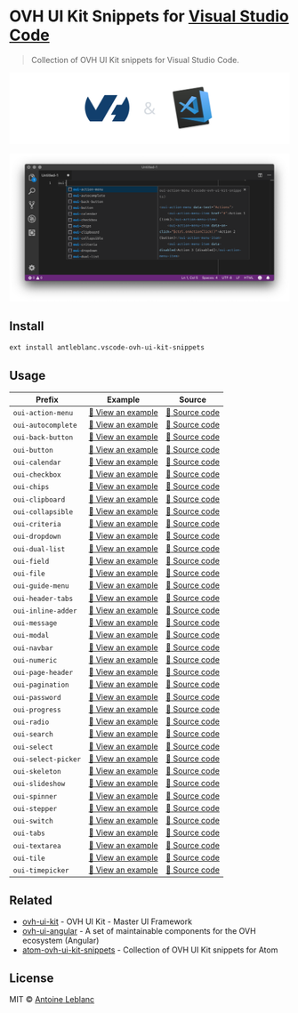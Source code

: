# OVH UI Kit Snippets for [Visual Studio Code](https://code.visualstudio.com)

> Collection of OVH UI Kit snippets for Visual Studio Code.

[![](https://github.com/antleblanc/vscode-ovh-ui-kit-snippets/raw/master/media/banner.png)](https://code.visualstudio.com)

[![OVH UI Kit documentation](https://github.com/antleblanc/vscode-ovh-ui-kit-snippets/raw/master/media/screenshot.png)](https://ovh-ux.github.io/ovh-ui-kit-documentation/#!/documentation/introduction)

## Install

```sh
ext install antleblanc.vscode-ovh-ui-kit-snippets
```

## Usage

| Prefix              | Example                                                  | Source                                             |
|---------------------|----------------------------------------------------------|----------------------------------------------------|
| `oui-action-menu`   | [:telescope: View an example][oui-action-menu-example]   | [:microscope: Source code][oui-action-menu-code]   |
| `oui-autocomplete`  | [:telescope: View an example][oui-autocomplete-example]  | [:microscope: Source code][oui-autocomplete-code]  |
| `oui-back-button`   | [:telescope: View an example][oui-back-button-example]   | [:microscope: Source code][oui-back-button-code]   |
| `oui-button`        | [:telescope: View an example][oui-button-example]        | [:microscope: Source code][oui-button-code]        |
| `oui-calendar`      | [:telescope: View an example][oui-calendar-example]      | [:microscope: Source code][oui-calendar-code]      |
| `oui-checkbox`      | [:telescope: View an example][oui-checkbox-example]      | [:microscope: Source code][oui-checkbox-code]      |
| `oui-chips`         | [:telescope: View an example][oui-chips-example]         | [:microscope: Source code][oui-chips-code]         |
| `oui-clipboard`     | [:telescope: View an example][oui-clipboard-example]     | [:microscope: Source code][oui-clipboard-code]     |
| `oui-collapsible`   | [:telescope: View an example][oui-collapsible-example]   | [:microscope: Source code][oui-collapsible-code]   |
| `oui-criteria`      | [:telescope: View an example][oui-criteria-example]      | [:microscope: Source code][oui-criteria-code]      |
| `oui-dropdown`      | [:telescope: View an example][oui-dropdown-example]      | [:microscope: Source code][oui-dropdown-code]      |
| `oui-dual-list`     | [:telescope: View an example][oui-dual-list-example]     | [:microscope: Source code][oui-dual-list-code]     |
| `oui-field`         | [:telescope: View an example][oui-field-example]         | [:microscope: Source code][oui-field-code]         |
| `oui-file`          | [:telescope: View an example][oui-file-example]          | [:microscope: Source code][oui-file-code]          |
| `oui-guide-menu`    | [:telescope: View an example][oui-guide-menu-example]    | [:microscope: Source code][oui-guide-menu-code]    |
| `oui-header-tabs`   | [:telescope: View an example][oui-header-tabs-example]   | [:microscope: Source code][oui-header-tabs-code]   |
| `oui-inline-adder`  | [:telescope: View an example][oui-inline-adder-example]  | [:microscope: Source code][oui-inline-adder-code]  |
| `oui-message`       | [:telescope: View an example][oui-message-example]       | [:microscope: Source code][oui-message-code]       |
| `oui-modal`         | [:telescope: View an example][oui-modal-example]         | [:microscope: Source code][oui-modal-code]         |
| `oui-navbar`        | [:telescope: View an example][oui-navbar-example]        | [:microscope: Source code][oui-navbar-code]        |
| `oui-numeric`       | [:telescope: View an example][oui-numeric-example]       | [:microscope: Source code][oui-numeric-code]       |
| `oui-page-header`   | [:telescope: View an example][oui-page-header-example]   | [:microscope: Source code][oui-page-header-code]   |
| `oui-pagination`    | [:telescope: View an example][oui-pagination-example]    | [:microscope: Source code][oui-pagination-code]    |
| `oui-password`      | [:telescope: View an example][oui-password-example]      | [:microscope: Source code][oui-password-code]      |
| `oui-progress`      | [:telescope: View an example][oui-progress-example]      | [:microscope: Source code][oui-progress-code]      |
| `oui-radio`         | [:telescope: View an example][oui-radio-example]         | [:microscope: Source code][oui-radio-code]         |
| `oui-search`        | [:telescope: View an example][oui-search-example]        | [:microscope: Source code][oui-search-code]        |
| `oui-select`        | [:telescope: View an example][oui-select-example]        | [:microscope: Source code][oui-select-code]        |
| `oui-select-picker` | [:telescope: View an example][oui-select-picker-example] | [:microscope: Source code][oui-select-picker-code] |
| `oui-skeleton`      | [:telescope: View an example][oui-skeleton-example]      | [:microscope: Source code][oui-skeleton-code]      |
| `oui-slideshow`     | [:telescope: View an example][oui-slideshow-example]     | [:microscope: Source code][oui-slideshow-code]     |
| `oui-spinner`       | [:telescope: View an example][oui-spinner-example]       | [:microscope: Source code][oui-spinner-code]       |
| `oui-stepper`       | [:telescope: View an example][oui-stepper-example]       | [:microscope: Source code][oui-stepper-code]       |
| `oui-switch`        | [:telescope: View an example][oui-switch-example]        | [:microscope: Source code][oui-switch-code]        |
| `oui-tabs`          | [:telescope: View an example][oui-tabs-example]          | [:microscope: Source code][oui-tabs-code]          |
| `oui-textarea`      | [:telescope: View an example][oui-textarea-example]      | [:microscope: Source code][oui-textarea-code]      |
| `oui-tile`          | [:telescope: View an example][oui-tile-example]          | [:microscope: Source code][oui-tile-code]          |
| `oui-timepicker`    | [:telescope: View an example][oui-timepicker-example]    | [:microscope: Source code][oui-timepicker-code]    |

## Related

* [ovh-ui-kit](https://github.com/ovh-ux/ovh-ui-kit) - OVH UI Kit - Master UI Framework
* [ovh-ui-angular](https://github.com/ovh-ux/ovh-ui-angular) - A set of maintainable components for the OVH ecosystem (Angular)
* [atom-ovh-ui-kit-snippets](https://github.com/antleblanc/atom-ovh-ui-kit-snippets) - Collection of OVH UI Kit snippets for Atom

## License

MIT © [Antoine Leblanc](https://antleblanc.me)

[oui-action-menu-example]: https://ovh-ux.github.io/ovh-ui-kit-documentation/#!/oui-angular/action-menu
[oui-autocomplete-example]: https://ovh-ux.github.io/ovh-ui-kit-documentation/#!/oui-angular/autocomplete
[oui-back-button-example]: https://ovh-ux.github.io/ovh-ui-kit-documentation/#!/oui-angular/back-button
[oui-button-example]: https://ovh-ux.github.io/ovh-ui-kit-documentation/#!/oui-angular/button
[oui-calendar-example]: https://ovh-ux.github.io/ovh-ui-kit-documentation/#!/oui-angular/calendar
[oui-checkbox-example]: https://ovh-ux.github.io/ovh-ui-kit-documentation/#!/oui-angular/checkbox
[oui-chips-example]: https://ovh-ux.github.io/ovh-ui-kit-documentation/#!/oui-angular/chips
[oui-clipboard-example]: https://ovh-ux.github.io/ovh-ui-kit-documentation/#!/oui-angular/clipboard
[oui-collapsible-example]: https://ovh-ux.github.io/ovh-ui-kit-documentation/#!/oui-angular/collapsible
[oui-criteria-example]: https://ovh-ux.github.io/ovh-ui-kit-documentation/#!/oui-angular/criteria
[oui-dropdown-example]: https://ovh-ux.github.io/ovh-ui-kit-documentation/#!/oui-angular/dropdown
[oui-dual-list-example]: https://ovh-ux.github.io/ovh-ui-kit-documentation/#!/oui-angular/dual-list
[oui-field-example]: https://ovh-ux.github.io/ovh-ui-kit-documentation/#!/oui-angular/field
[oui-file-example]: https://ovh-ux.github.io/ovh-ui-kit-documentation/#!/oui-angular/file
[oui-guide-menu-example]: https://ovh-ux.github.io/ovh-ui-kit-documentation/#!/oui-angular/guide-menu
[oui-header-tabs-example]: https://ovh-ux.github.io/ovh-ui-kit-documentation/#!/oui-angular/header-tabs
[oui-inline-adder-example]: https://ovh-ux.github.io/ovh-ui-kit-documentation/#!/oui-angular/inline-adder
[oui-message-example]: https://ovh-ux.github.io/ovh-ui-kit-documentation/#!/oui-angular/message
[oui-modal-example]: https://ovh-ux.github.io/ovh-ui-kit-documentation/#!/oui-angular/modal
[oui-navbar-example]: https://ovh-ux.github.io/ovh-ui-kit-documentation/#!/oui-angular/navbar
[oui-numeric-example]: https://ovh-ux.github.io/ovh-ui-kit-documentation/#!/oui-angular/numeric
[oui-page-header-example]: https://ovh-ux.github.io/ovh-ui-kit-documentation/#!/oui-angular/page-header
[oui-pagination-example]: https://ovh-ux.github.io/ovh-ui-kit-documentation/#!/oui-angular/pagination
[oui-password-example]: https://ovh-ux.github.io/ovh-ui-kit-documentation/#!/oui-angular/password
[oui-progress-example]: https://ovh-ux.github.io/ovh-ui-kit-documentation/#!/oui-angular/progress
[oui-radio-example]: https://ovh-ux.github.io/ovh-ui-kit-documentation/#!/oui-angular/radio
[oui-search-example]: https://ovh-ux.github.io/ovh-ui-kit-documentation/#!/oui-angular/search
[oui-select-example]: https://ovh-ux.github.io/ovh-ui-kit-documentation/#!/oui-angular/select
[oui-select-picker-example]: https://ovh-ux.github.io/ovh-ui-kit-documentation/#!/oui-angular/select-picker
[oui-skeleton-example]: https://ovh-ux.github.io/ovh-ui-kit-documentation/#!/oui-angular/skeleton
[oui-slideshow-example]: https://ovh-ux.github.io/ovh-ui-kit-documentation/#!/oui-angular/slideshow
[oui-spinner-example]: https://ovh-ux.github.io/ovh-ui-kit-documentation/#!/oui-angular/spinner
[oui-stepper-example]: https://ovh-ux.github.io/ovh-ui-kit-documentation/#!/oui-angular/stepper
[oui-switch-example]: https://ovh-ux.github.io/ovh-ui-kit-documentation/#!/oui-angular/switch
[oui-tabs-example]: https://ovh-ux.github.io/ovh-ui-kit-documentation/#!/oui-angular/tabs
[oui-textarea-example]: https://ovh-ux.github.io/ovh-ui-kit-documentation/#!/oui-angular/textarea
[oui-tile-example]: https://ovh-ux.github.io/ovh-ui-kit-documentation/#!/oui-angular/tile
[oui-timepicker-example]: https://ovh-ux.github.io/ovh-ui-kit-documentation/#!/oui-angular/timepicker

[oui-action-menu-code]: https://github.com/ovh-ux/ovh-ui-angular/tree/master/packages/oui-action-menu
[oui-autocomplete-code]: https://github.com/ovh-ux/ovh-ui-angular/tree/master/packages/oui-autocomplete
[oui-back-button-code]: https://github.com/ovh-ux/ovh-ui-angular/tree/master/packages/oui-back-button
[oui-button-code]: https://github.com/ovh-ux/ovh-ui-angular/tree/master/packages/oui-button
[oui-calendar-code]: https://github.com/ovh-ux/ovh-ui-angular/tree/master/packages/oui-calendar
[oui-checkbox-code]: https://github.com/ovh-ux/ovh-ui-angular/tree/master/packages/oui-checkbox
[oui-chips-code]: https://github.com/ovh-ux/ovh-ui-angular/tree/master/packages/oui-chips
[oui-clipboard-code]: https://github.com/ovh-ux/ovh-ui-angular/tree/master/packages/oui-clipboard
[oui-collapsible-code]: https://github.com/ovh-ux/ovh-ui-angular/tree/master/packages/oui-collapsible
[oui-criteria-code]: https://github.com/ovh-ux/ovh-ui-angular/tree/master/packages/oui-criteria
[oui-dropdown-code]: https://github.com/ovh-ux/ovh-ui-angular/tree/master/packages/oui-dropdown
[oui-dual-list-code]: https://github.com/ovh-ux/ovh-ui-angular/tree/master/packages/oui-dual-list
[oui-field-code]: https://github.com/ovh-ux/ovh-ui-angular/tree/master/packages/oui-field
[oui-file-code]: https://github.com/ovh-ux/ovh-ui-angular/tree/master/packages/oui-file
[oui-guide-menu-code]: https://github.com/ovh-ux/ovh-ui-angular/tree/master/packages/oui-guide-menu
[oui-header-tabs-code]: https://github.com/ovh-ux/ovh-ui-angular/tree/master/packages/oui-header-tabs
[oui-inline-adder-code]: https://github.com/ovh-ux/ovh-ui-angular/tree/master/packages/oui-inline-adder
[oui-message-code]: https://github.com/ovh-ux/ovh-ui-angular/tree/master/packages/oui-message
[oui-modal-code]: https://github.com/ovh-ux/ovh-ui-angular/tree/master/packages/oui-modal
[oui-navbar-code]: https://github.com/ovh-ux/ovh-ui-angular/tree/master/packages/oui-navbar
[oui-numeric-code]: https://github.com/ovh-ux/ovh-ui-angular/tree/master/packages/oui-numeric
[oui-page-header-code]: https://github.com/ovh-ux/ovh-ui-angular/tree/master/packages/oui-page-header
[oui-pagination-code]: https://github.com/ovh-ux/ovh-ui-angular/tree/master/packages/oui-pagination
[oui-password-code]: https://github.com/ovh-ux/ovh-ui-angular/tree/master/packages/oui-password
[oui-progress-code]: https://github.com/ovh-ux/ovh-ui-angular/tree/master/packages/oui-progress
[oui-radio-code]: https://github.com/ovh-ux/ovh-ui-angular/tree/master/packages/oui-radio
[oui-search-code]: https://github.com/ovh-ux/ovh-ui-angular/tree/master/packages/oui-search
[oui-select-code]: https://github.com/ovh-ux/ovh-ui-angular/tree/master/packages/oui-select
[oui-select-picker-code]: https://github.com/ovh-ux/ovh-ui-angular/tree/master/packages/oui-select-picker
[oui-skeleton-code]: https://github.com/ovh-ux/ovh-ui-angular/tree/master/packages/oui-skeleton
[oui-slideshow-code]: https://github.com/ovh-ux/ovh-ui-angular/tree/master/packages/oui-slideshow
[oui-spinner-code]: https://github.com/ovh-ux/ovh-ui-angular/tree/master/packages/oui-spinner
[oui-stepper-code]: https://github.com/ovh-ux/ovh-ui-angular/tree/master/packages/oui-stepper
[oui-switch-code]: https://github.com/ovh-ux/ovh-ui-angular/tree/master/packages/oui-switch
[oui-tabs-code]: https://github.com/ovh-ux/ovh-ui-angular/tree/master/packages/oui-tabs
[oui-textarea-code]: https://github.com/ovh-ux/ovh-ui-angular/tree/master/packages/oui-textarea
[oui-tile-code]: https://github.com/ovh-ux/ovh-ui-angular/tree/master/packages/oui-tile
[oui-timepicker-code]: https://github.com/ovh-ux/ovh-ui-angular/tree/master/packages/oui-timepicker
